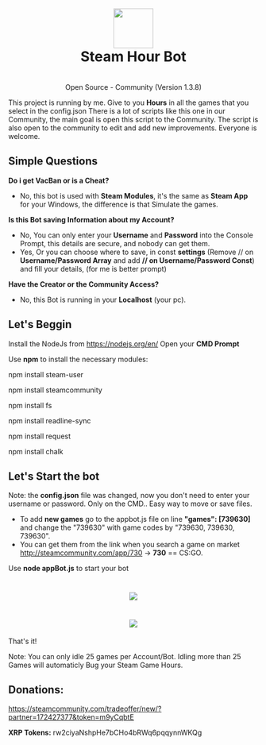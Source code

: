 <h1 align="center">
  <img  src="http://i.imgur.com/tq28TqF.png" height="80" width="80" />
  <br/>
  Steam Hour Bot
</h1>

<p align="center"><br>Open Source - Community (Version 1.3.8)</br>

This project is running by me. Give to you **Hours** in all the games that you select in the config.json
There is a lot of scripts like this one in our Community, the main goal is open this script to the Community. The script is also open to the community to edit and add new improvements. Everyone is welcome.
</p>

## Simple Questions

**Do i get VacBan or is a Cheat?**
- No, this bot is used with **Steam Modules**, it's the same as **Steam App** for your Windows, the difference is that Simulate the games.

**Is this Bot saving Information about my Account?**
- No, You can only enter your **Username** and **Password** into the Console Prompt, this details are secure, and nobody can get them.
- Yes, Or you can choose where to save, in const **settings** (Remove // on **Username/Password Array** and add **// on Username/Password Const**) and fill your details, (for me is better prompt)

**Have the Creator or the Community Access?**
- No, this Bot is running in your **Localhost** (your pc).



## Let's Beggin

Install the NodeJs from https://nodejs.org/en/
Open your **CMD Prompt**

Use **npm** to install the necessary  modules:

npm install steam-user

npm install steamcommunity

npm install fs

npm install readline-sync

npm install request

npm install chalk

## Let's Start the bot
Note: the **config.json** file was changed, now you don't need to enter your username or password. Only on the CMD.. Easy way to move or save files.

- To add **new games** go to the appbot.js file on line **"games": [739630]** and change the "739630" with game codes by "739630, 739630, 739630".
- You can get them from the link when you search a game on market http://steamcommunity.com/app/730 -> **730** ==  CS:GO.

Use **node appBot.js** to start your bot 
<h1 align="center">
  <img  src="http://i.imgur.com/5AZIs21.png" />
</h1>
<h1 align="center">
  <img  src="http://i.imgur.com/LrPyrcd.png" />
</h1>

That's it!

Note: You can only idle 25 games per Account/Bot. Idling more than 25 Games will automaticly Bug your Steam Game Hours.

## Donations: 
https://steamcommunity.com/tradeoffer/new/?partner=172427377&token=m9yCqbtE

**XRP Tokens:** rw2ciyaNshpHe7bCHo4bRWq6pqqynnWKQg
